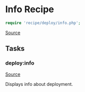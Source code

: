 <!-- DO NOT EDIT THIS FILE! -->
<!-- Instead edit recipe/deploy/info.php -->
<!-- Then run bin/docgen -->

# Info Recipe

```php
require 'recipe/deploy/info.php';
```

[Source](/recipe/deploy/info.php)



## Tasks

### deploy:info
[Source](https://github.com/deployphp/deployer/blob/master/recipe/deploy/info.php#L5)

Displays info about deployment.




